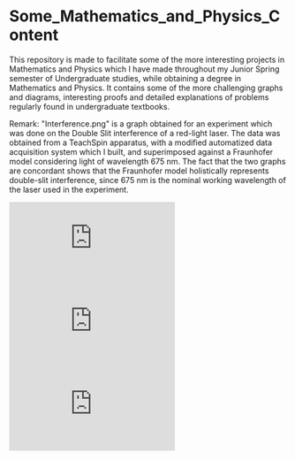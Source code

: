 # Some_Mathematics_and_Physics_Content
This repository is made to facilitate some of the more interesting projects in Mathematics and Physics which I have made throughout my Junior Spring semester of Undergraduate studies, while obtaining a degree in Mathematics and Physics. It contains some of the more challenging graphs and diagrams, interesting proofs and detailed explanations of problems regularly found in undergraduate textbooks.

Remark: "Interference.png" is a graph obtained for an experiment which was done on the Double Slit interference of a red-light laser. The data was obtained from a TeachSpin apparatus, with a modified automatized data acquisition system which I built, and superimposed against a Fraunhofer model considering light of wavelength 675 nm. The fact that the two graphs are concordant shows that the Fraunhofer model holistically represents double-slit interference, since 675 nm is the nominal working wavelength of the laser used in the experiment.

![equation](http://latex.codecogs.com/gif.latex?O_t%3D%5Ctext%20%7B%20Onset%20event%20at%20time%20bin%20%7D%20t)
![equation](http://latex.codecogs.com/gif.latex?s%3D%5Ctext%20%7B%20sensor%20reading%20%7D) 
![equation](http://latex.codecogs.com/gif.latex?P%28s%20%7C%20O_t%20%29%3D%5Ctext%20%7B%20Probability%20of%20a%20sensor%20reading%20value%20when%20sleep%20onset%20is%20observed%20at%20a%20time%20bin%20%7D%20t)
